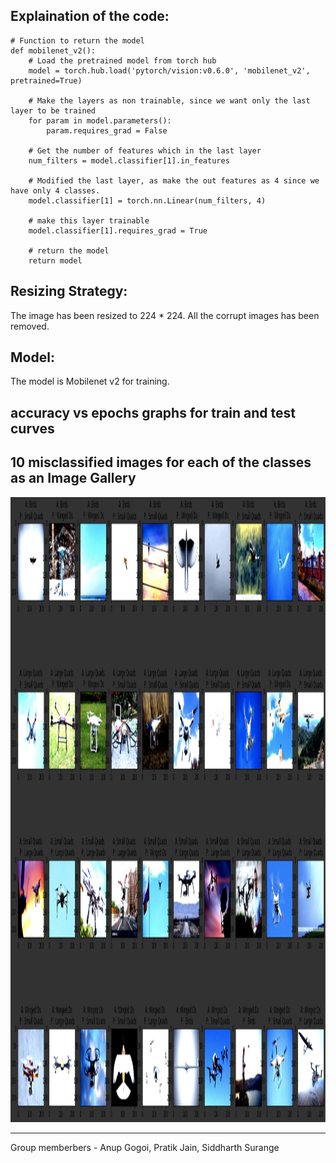 ## Explaination of the code:
```
# Function to return the model
def mobilenet_v2():
    # Load the pretrained model from torch hub
    model = torch.hub.load('pytorch/vision:v0.6.0', 'mobilenet_v2', pretrained=True)
    
    # Make the layers as non trainable, since we want only the last layer to be trained
    for param in model.parameters():
        param.requires_grad = False
        
    # Get the number of features which in the last layer
    num_filters = model.classifier[1].in_features

    # Modified the last layer, as make the out features as 4 since we have only 4 classes.
    model.classifier[1] = torch.nn.Linear(num_filters, 4)
    
    # make this layer trainable
    model.classifier[1].requires_grad = True
    
    # return the model
    return model 
```

## Resizing Strategy:
The image has been resized to 224 * 224. All the corrupt images has been removed.

## Model:
The model is Mobilenet v2 for training.

## accuracy vs epochs graphs for train and test curves

## 10 misclassified images for each of the classes as an Image Gallery
<img src='https://github.com/futartup/eva-session-2/blob/master/mobilenet-v2-session-2/misclassified.jpg' width="2000" height="1000">

<hr>
Group memberbers - Anup Gogoi, Pratik Jain, Siddharth Surange
